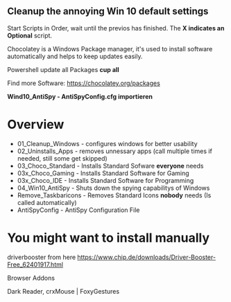 ## Cleanup the annoying Win 10 default settings

Start Scripts in Order, wait until the previos has finished.
The **X indicates an Optional** script.

Chocolatey is a Windows Package manager, it's used to install software automatically and helps to keep updates easily.

Powershell update all Packages
**cup all**

Find more Software: 
https://chocolatey.org/packages

**Wind10_AntiSpy - AntiSpyConfig.cfg importieren** 
 
 # Overview
* 01_Cleanup_Windows - configures windows for better usability 
* 02_Uninstalls_Apps - removes unnessary apps (call multiple times if needed, still some get skipped)
* 03_Choco_Standard - Installs Standard Sofware **everyone** needs
* 03x_Choco_Gaming - Installs Standard Software for Gaming
* 03x_Choco_IDE - Installs Standard Software for Programming
* 04_Win10_AntiSpy - Shuts down the spying capabilitys of Windows
* Remove_Taskbaricons -  Removes Standard Icons **nobody** needs (Is called automatically)
* AntiSpyConfig - AntiSpy Configuration File


# You might want to install manually
driverbooster from here https://www.chip.de/downloads/Driver-Booster-Free_62401917.html

Browser Addons

Dark Reader, crxMouse | FoxyGestures
